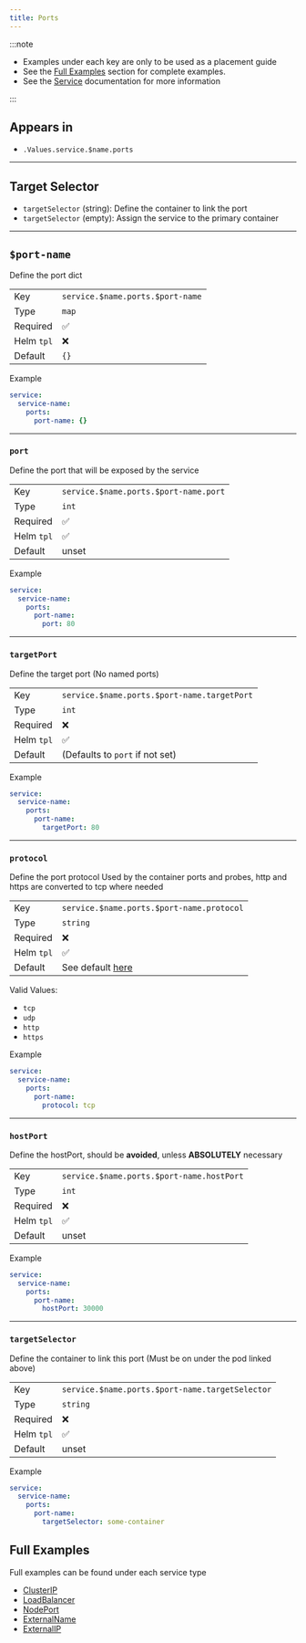 ```yaml
---
title: Ports
---
```


:::note

- Examples under each key are only to be used as a placement guide
- See the [Full Examples](/general/common/service/ports#full-examples) section for complete examples.
- See the [Service](/general/common/service) documentation for more information

:::

## Appears in

- `.Values.service.$name.ports`

---

## Target Selector

- `targetSelector` (string): Define the container to link the port
- `targetSelector` (empty): Assign the service to the primary container

---

## `$port-name`

Define the port dict

|            |                                  |
| ---------- | -------------------------------- |
| Key        | `service.$name.ports.$port-name` |
| Type       | `map`                            |
| Required   | ✅                               |
| Helm `tpl` | ❌                               |
| Default    | `{}`                             |

Example

```yaml
service:
  service-name:
    ports:
      port-name: {}
```

---

### `port`

Define the port that will be exposed by the service

|            |                                       |
| ---------- | ------------------------------------- |
| Key        | `service.$name.ports.$port-name.port` |
| Type       | `int`                                 |
| Required   | ✅                                    |
| Helm `tpl` | ✅                                    |
| Default    | unset                                 |

Example

```yaml
service:
  service-name:
    ports:
      port-name:
        port: 80
```

---

### `targetPort`

Define the target port (No named ports)

|            |                                             |
| ---------- | ------------------------------------------- |
| Key        | `service.$name.ports.$port-name.targetPort` |
| Type       | `int`                                       |
| Required   | ❌                                          |
| Helm `tpl` | ✅                                          |
| Default    | (Defaults to `port` if not set)             |

Example

```yaml
service:
  service-name:
    ports:
      port-name:
        targetPort: 80
```

---

### `protocol`

Define the port protocol Used by the container ports and probes, http and https are converted to tcp where needed

|            |                                                                      |
| ---------- | -------------------------------------------------------------------- |
| Key        | `service.$name.ports.$port-name.protocol`                            |
| Type       | `string`                                                             |
| Required   | ❌                                                                   |
| Helm `tpl` | ✅                                                                   |
| Default    | See default [here](/general/common/fallbackdefaults#serviceprotocol) |

Valid Values:

- `tcp`
- `udp`
- `http`
- `https`

Example

```yaml
service:
  service-name:
    ports:
      port-name:
        protocol: tcp
```

---

### `hostPort`

Define the hostPort, should be **avoided**, unless **ABSOLUTELY** necessary

|            |                                           |
| ---------- | ----------------------------------------- |
| Key        | `service.$name.ports.$port-name.hostPort` |
| Type       | `int`                                     |
| Required   | ❌                                        |
| Helm `tpl` | ✅                                        |
| Default    | unset                                     |

Example

```yaml
service:
  service-name:
    ports:
      port-name:
        hostPort: 30000
```

---

### `targetSelector`

Define the container to link this port (Must be on under the pod linked above)

|            |                                                 |
| ---------- | ----------------------------------------------- |
| Key        | `service.$name.ports.$port-name.targetSelector` |
| Type       | `string`                                        |
| Required   | ❌                                              |
| Helm `tpl` | ✅                                              |
| Default    | unset                                           |

Example

```yaml
service:
  service-name:
    ports:
      port-name:
        targetSelector: some-container
```

## Full Examples

Full examples can be found under each service type

- [ClusterIP](ClusterIP)
- [LoadBalancer](LoadBalancer)
- [NodePort](NodePort)
- [ExternalName](ExternalName)
- [ExternalIP](ExternalIP)
